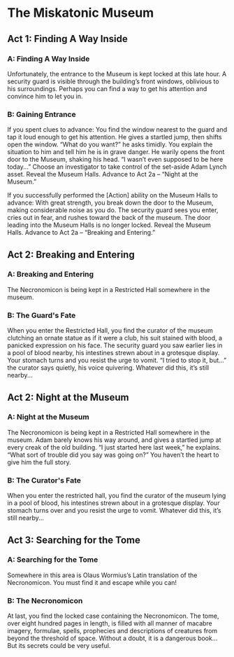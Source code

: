 # The Miskatonic Museum

## Act 1: Finding A Way Inside

### A: Finding A Way Inside
Unfortunately, the entrance to the Museum is kept locked at this late hour. A security guard is visible through the building’s front windows, oblivious to his surroundings. Perhaps you can find a way to get his attention and convince him to let you in.

### B: Gaining Entrance
If you spent clues to advance:
You find the window nearest to the guard and tap it loud enough to get his attention. He gives a startled jump, then shifts open the window. “What do you want?” he asks timidly. You explain the situation to him and tell him he is in grave danger. He warily opens the front door to the Museum, shaking his head. “I wasn’t even supposed to be here today...”
Choose an investigator to take control of the set-aside Adam Lynch asset. Reveal the Museum Halls. Advance to
Act 2a – “Night at the Museum.”

If you successfully performed the [Action] ability on the Museum Halls to advance:
With great strength, you break down the door to the Museum, making considerable noise as you do. The security guard sees you enter, cries out in fear, and rushes toward the back of the museum.
The door leading into the Museum Halls is no longer locked. Reveal the Museum Halls. Advance to Act 2a – “Breaking and Entering.”

## Act 2: Breaking and Entering

### A: Breaking and Entering
The Necronomicon is being kept in a Restricted Hall somewhere in the museum.

### B: The Guard's Fate
When you enter the Restricted Hall, you find the curator of the museum clutching an ornate statue as if it were a club, his suit stained with blood, a panicked expression on his face. The security guard you saw earlier lies in a pool of blood nearby, his intestines strewn about in a grotesque display. Your stomach turns and you resist the urge to vomit. “I tried to stop it, but...” the curator says quietly, his voice quivering. Whatever did this, it’s still nearby...

## Act 2: Night at the Museum

### A: Night at the Museum
The Necronomicon is being kept in a Restricted Hall somewhere in the museum. Adam barely knows his way around, and gives a startled jump at every creak of the old building. “I just started here last week,” he explains. “What sort of trouble did you say was going on?” You haven’t the heart to give him the full story.

### B: The Curator's Fate
When you enter the restricted hall, you find the curator of the museum lying in a pool of blood, his intestines strewn about in a grotesque display. Your stomach turns over and you resist the urge to vomit. Whatever did this, it’s still nearby...

## Act 3: Searching for the Tome

### A: Searching for the Tome
Somewhere in this area is Olaus Wormius’s Latin translation of the Necronomicon. You must find it and escape while you can!

### B: The Necronomicon
At last, you find the locked case containing the Necronomicon.
The tome, over eight hundred pages in length, is filled with all manner of macabre imagery, formulae, spells, prophecies and descriptions of creatures from beyond the threshold of space.
Without a doubt, it is a dangerous book... But its secrets could be very useful.
